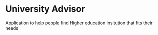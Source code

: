 # University Advisor
Application to help people find Higher education insitution that fits their needs
